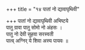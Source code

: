 +++
title = "१४ पातां नो द्यावापृथिवी"

+++
पातां नो द्यावापृथिवी अभिष्टये  
पातु ग्रावा पातु सोमो नो अंहसः ।  
पातु नो देवी सुहवा सरस्वती  
पात्व् अग्निर् ये शिवा अस्य पायवः ॥